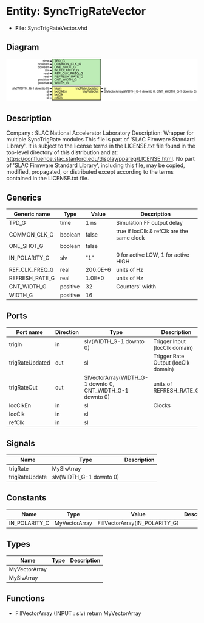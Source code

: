 # Entity: SyncTrigRateVector

- **File**: SyncTrigRateVector.vhd
## Diagram

![Diagram](SyncTrigRateVector.svg "Diagram")
## Description

Company    : SLAC National Accelerator Laboratory
Description: Wrapper for multiple SyncTrigRate modules
This file is part of 'SLAC Firmware Standard Library'.
It is subject to the license terms in the LICENSE.txt file found in the
top-level directory of this distribution and at:
   https://confluence.slac.stanford.edu/display/ppareg/LICENSE.html.
No part of 'SLAC Firmware Standard Library', including this file,
may be copied, modified, propagated, or distributed except according to
the terms contained in the LICENSE.txt file.
## Generics

| Generic name   | Type     | Value    | Description                                |
| -------------- | -------- | -------- | ------------------------------------------ |
| TPD_G          | time     | 1 ns     | Simulation FF output delay                 |
| COMMON_CLK_G   | boolean  | false    | true if locClk & refClk are the same clock |
| ONE_SHOT_G     | boolean  | false    |                                            |
| IN_POLARITY_G  | slv      | "1"      | 0 for active LOW, 1 for active HIGH        |
| REF_CLK_FREQ_G | real     | 200.0E+6 | units of Hz                                |
| REFRESH_RATE_G | real     | 1.0E+0   | units of Hz                                |
| CNT_WIDTH_G    | positive | 32       | Counters' width                            |
| WIDTH_G        | positive | 16       |                                            |
## Ports

| Port name       | Direction | Type                                                      | Description                         |
| --------------- | --------- | --------------------------------------------------------- | ----------------------------------- |
| trigIn          | in        | slv(WIDTH_G-1 downto 0)                                   | Trigger Input (locClk domain)       |
| trigRateUpdated | out       | sl                                                        | Trigger Rate Output (locClk domain) |
| trigRateOut     | out       | SlVectorArray(WIDTH_G-1 downto 0, CNT_WIDTH_G-1 downto 0) | units of REFRESH_RATE_G             |
| locClkEn        | in        | sl                                                        | Clocks                              |
| locClk          | in        | sl                                                        |                                     |
| refClk          | in        | sl                                                        |                                     |
## Signals

| Name           | Type                    | Description |
| -------------- | ----------------------- | ----------- |
| trigRate       | MySlvArray              |             |
| trigRateUpdate | slv(WIDTH_G-1 downto 0) |             |
## Constants

| Name          | Type          | Value                           | Description |
| ------------- | ------------- | ------------------------------- | ----------- |
| IN_POLARITY_C | MyVectorArray |  FillVectorArray(IN_POLARITY_G) |             |
## Types

| Name          | Type | Description |
| ------------- | ---- | ----------- |
| MyVectorArray |      |             |
| MySlvArray    |      |             |
## Functions
- FillVectorArray <font id="function_arguments">(INPUT : slv) </font> <font id="function_return">return MyVectorArray </font>
